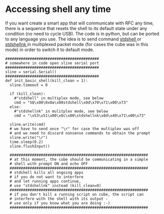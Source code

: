 # Accessing shell any time

If you want create a smart app that will communicate with RFC any time, there is a sequence that resets the shell to its default state under any condition (no need to cycle USB). The code is in python, but can be ported to any language you use. The idea is to send command [stdshell ](/interactive_shell/system-shell-commands/stdshell.md)or [stdshellnk](/interactive_shell/system-shell-commands/stdshellnk.md)[ ](/interactive-shell/system-shell-commands/stdshellnk.md)in multiplexed packet mode (for cases the cube was in this mode) in order to switch it to default mode.

```
##########################################
# somewhere in code open sline serial port
##########################################
sline = serial.Serial()
##########################################
def init_basic_shell(kill_clean = 1):
  sline.timeout = 0

  if (kill_clean):
    #"stdshell" in multiplex mode, see below
    cmd = "SQ\x00\0x0a\x00stdshell\x0d\x70\x71\x00\x73"
  else:
    #"stdshellnk" in mulitplex mode, see below
    cmd = "\x53\x51\x00\x0c\x00\stdshellnk\x0d\x49\x71\x00\x73"

  sline.write(cmd)
  # we have to send once "\r" for case the multiplex was off
  # and we need to discard nonsense commands to obtain the prompt
  sline.write("\r")
  time.sleep(0.2)
  sline.flushInput()

  ##############################################################
  # at this moment, the cube should be communicating in a simple
  # shell with prompt ON and echo OFF
  ##############################################################
  # stdshell kills all ongoing apps
  # if you do not want to interfere
  # and let running apps continue,
  # use "stdshellnk" instead (kill_clean=0)
  ##############################################################
  # if you don't kill a running script on cube, the script can
  # interfere with the shell with its output -
  # use only if you know what you are doing :-)
  ##############################################################
```



